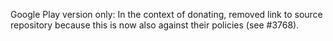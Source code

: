 Google Play version only: In the context of donating, removed link to source repository because this is now also against their policies (see #3768).
